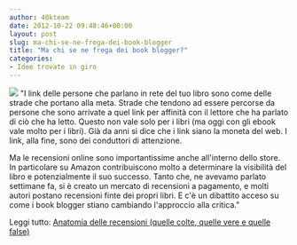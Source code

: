 ```yaml
---
author: 40kteam
date: 2012-10-22 09:48:46+00:00
layout: post
slug: ma-chi-se-ne-frega-dei-book-blogger
title: "Ma chi se ne frega dei book blogger?"
categories:
- Idee trovate in giro
---
```


![](http://40k.it/wp-content/uploads/2012/10/WIN-285-653-140.jpeg) "I link delle persone che parlano in rete del tuo libro sono come delle strade che portano alla meta. Strade che tendono ad essere percorse da persone che sono arrivate a quel link per affinità con il lettore che ha parlato di ciò che ha letto. Questo non vale solo per i libri (ma oggi con gli ebook vale molto per i libri). Già da anni si dice che i link siano la moneta del web. I link, alla fine, sono dei conduttori di attenzione. 
 
Ma le recensioni online sono importantissime anche all'interno dello store. In particolare su Amazon contribuiscono molto a determinare la visibilità del libro e potenzialmente il suo successo. Tanto che, ne avevamo parlato settimane fa, si è creato un mercato di recensioni a pagamento, e molti autori postano recensioni finte dei propri libri.  E c'è un dibattito acceso su come i book blogger stiano cambiando l'approccio alla critica."

Leggi tutto: [Anatomia delle recensioni (quelle colte, quelle vere e quelle false)](http://lastampa.it/2012/10/20/blogs/terza-pagina/anatomia-delle-recensioni-quelle-colte-quelle-vere-e-quelle-false-2qhxgn1HjPm170W9pfs88L/pagina.html)
